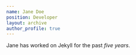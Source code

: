 ```yaml
---
name: Jane Doe
position: Developer
layout: archive
author_profile: true
---
```


Jane has worked on Jekyll for the past _five years_.
